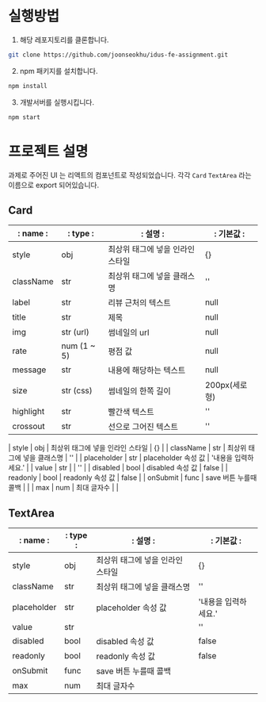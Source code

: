 
# 실행방법

1. 해당 레포지토리를 클론합니다.

```bash
git clone https://github.com/joonseokhu/idus-fe-assignment.git
```

2. npm 패키지를 설치합니다.

```bash
npm install
```

3. 개발서버를 실행시킵니다.

```bash
npm start
```

# 프로젝트 설명

과제로 주어진 UI 는 리액트의 컴포넌트로 작성되었습니다. 각각 `Card` `TextArea` 라는 이름으로 export 되어있습니다.

## Card

|: name :|: type :|: 설명 :|: 기본값 :|
|--------|--------|-------|--------|
| style | obj | 최상위 태그에 넣을 인라인 스타일 | {} |
| className | str | 최상위 태그에 넣을 클래스명 | '' |
| label | str | 리뷰 근처의 텍스트 | null |
| title | str | 제목 | null |
| img | str (url) | 썸네일의 url | null |
| rate | num (1 ~ 5) | 평점 값 | null |
| message | str | 내용에 해당하는 텍스트 | null |
| size | str (css) |썸네일의 한쪽 길이 | 200px(세로형)| 160px(가로형) |
| highlight | str | 빨간색 텍스트 | '' |
| crossout | str | 선으로 그어진 텍스트 | '' |

| style | obj | 최상위 태그에 넣을 인라인 스타일 | {} |
| className | str | 최상위 태그에 넣을 클래스명 | '' |
| placeholder | str | placeholder 속성 값 | '내용을 입력하세요.' |
| value | str |  | '' |
| disabled | bool | disabled 속성 값 | false |
| readonly | bool | readonly 속성 값 | false |
| onSubmit | func | save 버튼 누를때 콜백 |  |
| max | num | 최대 글자수 |  |


## TextArea

|: name :|: type :|: 설명 :|: 기본값 :|
|--------|--------|-------|--------|
| style | obj | 최상위 태그에 넣을 인라인 스타일 | {} |
| className | str | 최상위 태그에 넣을 클래스명 | '' |
| placeholder | str | placeholder 속성 값 | '내용을 입력하세요.' |
| value | str |  | '' |
| disabled | bool | disabled 속성 값 | false |
| readonly | bool | readonly 속성 값 | false |
| onSubmit | func | save 버튼 누를때 콜백 |  |
| max | num | 최대 글자수 |  |
